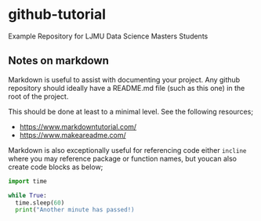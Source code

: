 # github-tutorial
Example Repository for LJMU Data Science Masters Students


## Notes on markdown
Markdown is useful to assist with documenting your project. Any github repository 
should ideally have a README.md file (such as this one) in the root of the project.

This should be done at least to a minimal level. See the following resources;

* https://www.markdowntutorial.com/
* https://www.makeareadme.com/

Markdown is also exceptionally useful for referencing code either `incline` where
you may reference package or function names, but youcan also create code blocks as below;

```python
import time

while True:
  time.sleep(60)
  print("Another minute has passed!)
 ```
 
 
